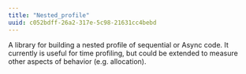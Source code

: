 ```yaml
---
title: "Nested_profile"
uuid: c052bdff-26a2-317e-5c98-21631cc4bebd
---
```


A library for building a nested profile of sequential or Async code.
It currently is useful for time profiling, but could be extended to
measure other aspects of behavior (e.g. allocation).
